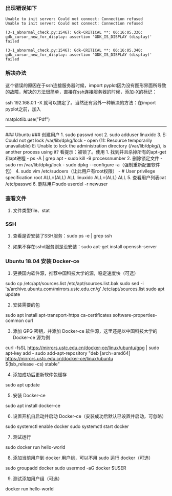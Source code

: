 ### 出现错误如下
```
Unable to init server: Could not connect: Connection refused
Unable to init server: Could not connect: Connection refused

(3-1_abnormal_check.py:1546): Gdk-CRITICAL **: 06:16:05.336: gdk_cursor_new_for_display: assertion 'GDK_IS_DISPLAY (display)' failed

(3-1_abnormal_check.py:1546): Gdk-CRITICAL **: 06:16:05.340: gdk_cursor_new_for_display: assertion 'GDK_IS_DISPLAY (display)' failed
```

### 解决办法
这个错误的原因在于ssh连接服务器时候，import pyplot因为没有图形界面所导致的故障，解决的方法很简单，直接在ssh连接服务器的时候，添加-X的标记：

ssh 192.168.0.1 -X
就可以搞定了。当然还有另外一种解决的方法：在import pyplot之前，加入

matplotlib.use("Pdf") 

<hr>
### Ubuntu
### 创建用户
1. sudo passwd root
2. sudo adduser linuxidc
3. E: Could not get lock /var/lib/dpkg/lock - open (11: Resource temporarily unavailable)
E: Unable to lock the administration directory (/var/lib/dpkg/), is another process using it?  
看提示：被锁了。使用
	1. 找到并且杀掉所有的apt-get 和apt进程
		- ps -A | grep apt
		- sudo kill -9 processnumber
	2. 删除锁定文件
		- sudo rm /var/lib/dpkg/lock
		- sudo dpkg --configure -a（强制重新配置软件包）
4. sudo vim /etc/sudoers（让此用户有root权限）
	- # User privilege specification  
root ALL=(ALL) ALL  
linuxidc ALL=(ALL) ALL
5. 查看用户列表cat /etc/passwd
6. 删除用户sudo userdel -r newuser

### 查看文件
1. 文件类型file、stat

### SSH 
1. 查看是否安装了SSH服务：sudo ps -e | grep ssh

2. 如果不存在sshd服务则是没安装：sudo apt-get install openssh-server

### Ubuntu 18.04 安装 Docker-ce
1. 更换国内软件源，推荐中国科技大学的源，稳定速度快（可选）

sudo cp /etc/apt/sources.list /etc/apt/sources.list.bak
sudo sed -i 's/archive.ubuntu.com/mirrors.ustc.edu.cn/g' /etc/apt/sources.list
sudo apt update

2. 安装需要的包

sudo apt install apt-transport-https ca-certificates software-properties-common curl

3. 添加 GPG 密钥，并添加 Docker-ce 软件源，这里还是以中国科技大学的 Docker-ce 源为例

curl -fsSL https://mirrors.ustc.edu.cn/docker-ce/linux/ubuntu/gpg | sudo apt-key add -
sudo add-apt-repository "deb [arch=amd64] https://mirrors.ustc.edu.cn/docker-ce/linux/ubuntu \
$(lsb_release -cs) stable"

4. 添加成功后更新软件包缓存

sudo apt update

5. 安装 Docker-ce

sudo apt install docker-ce

6. 设置开机自启动并启动 Docker-ce（安装成功后默认已设置并启动，可忽略）

sudo systemctl enable docker
sudo systemctl start docker

7. 测试运行

sudo docker run hello-world

8. 添加当前用户到 docker 用户组，可以不用 sudo 运行 docker（可选）

sudo groupadd docker
sudo usermod -aG docker $USER

9. 测试添加用户组（可选）

docker run hello-world